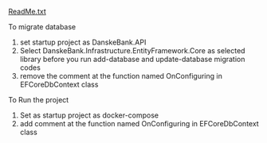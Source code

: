 [ReadMe.txt](https://github.com/Jerolivine/DanskeBank/files/7037288/ReadMe.txt)

To migrate database

1) set startup project as DanskeBank.API
2) Select DanskeBank.Infrastructure.EntityFramework.Core as selected library before you run add-database and update-database migration codes
3) remove the comment at the function named OnConfiguring in EFCoreDbContext class

To Run the project

1) Set as startup project as docker-compose
2) add comment at the function named OnConfiguring in EFCoreDbContext class


